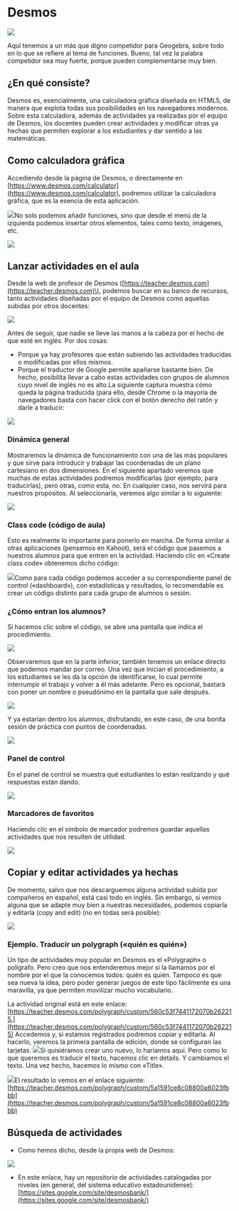 # Desmos

![](/otros-recursos/assets/logodesmos.png)

Aquí tenemos a un más que digno competidor para Geogebra, sobre todo en lo que se refiere al tema de funciones. Bueno, tal vez la palabra competidor sea muy fuerte, porque pueden complementarse muy bien.

## ¿En qué consiste?

Desmos es, esencialmente, una calculadora gráfica diseñada en HTML5, de manera que explota todas sus posibilidades en los navegadores modernos. Sobre esta calculadora, además de actividades ya realizadas por el equipo de Desmos, los docentes pueden crear actividades y modificar otras ya hechas que permiten explorar a los estudiantes y dar sentido a las matemáticas.

## Como calculadora gráfica

Accediendo desde la página de Desmos, o directamente en [https://www.desmos.com/calculator](https://www.desmos.com/calculator), podremos utilizar la calculadora gráfica, que es la esencia de esta aplicación.

![](/otros-recursos/assets/desmos15.png)No solo podemos añadir funciones, sino que desde el menú de la izquierda podemos insertar otros elementos, tales como texto, imágenes, etc.

![](/otros-recursos/assets/desmos16.png)

## Lanzar actividades en el aula

Desde la web de profesor de Desmos \([https://teacher.desmos.com](https://teacher.desmos.com)\), podemos buscar en su banco de recursos, tanto actividades diseñadas por el equipo de Desmos como aquellas subidas por otros docentes:

![](/otros-recursos/assets/searchdesmos.png)

Antes de seguir, que nadie se lleve las manos a la cabeza por el hecho de que esté en inglés. Por dos cosas:

* Porque ya hay profesores que están subiendo las actividades traducidas o modificadas por ellos mismos.
* Porque el traductor de Google permite apañarse bastante bien. De hecho, posibilita llevar a cabo estas actividades con grupos de alumnos cuyo nivel de inglés no es alto.La siguiente captura muestra cómo queda la página traducida \(para ello, desde Chrome o la mayoría de navegadores basta con hacer click con el botón derecho del ratón y darle a traducir:

![](/otros-recursos/desmos-a.png)

### Dinámica general

Mostraremos la dinámica de funcionamiento con una de las más populares y que sirve para introducir y trabajar las coordenadas de un plano cartesiano en dos dimensiones. En el siguiente apartado veremos que muchas de estas actividades podremos modificarlas \(por ejemplo, para traducirlas\), pero otras, como esta, no. En cualquier caso, nos servirá para nuestros propósitos. Al seleccionarla, veremos algo similar a lo siguiente:

![](/otros-recursos/assets/desmos04.png)

### Class code \(código de aula\)

Esto es realmente lo importante para ponerlo en marcha. De forma similar a otras aplicaciones \(pensemos en Kahoot\), será el código que pasemos a nuestros alumnos para que entren en la actividad. Haciendo clic en «Create class code» obtenemos dicho código:

![](/otros-recursos/assets/desmos10.png)Como para cada código podemos acceder a su correspondiente panel de control \(«dashboard»\), con estadísticas y resultados, lo recomendable es crear un código distinto para cada grupo de alumnos o sesión.

### ¿Cómo entran los alumnos?

Si hacemos clic sobre el código, se abre una pantalla que indica el procedimiento.

![](/otros-recursos/assets/desmos11.png)

Observaremos que en la parte inferior, también tenemos un enlace directo que podemos mandar por correo. Una vez que inician el procedimiento, a los estudiantes se les da la opción de identificarse, lo cual permite interrumpir el trabajo y volver a él más adelante. Pero es opcional, bastará con poner un nombre o pseudónimo en la pantalla que sale después.

![](/otros-recursos/assets/desmos12.png)

Y ya estarían dentro los alumnos, disfrutando, en este caso, de una bonita sesión de práctica con puntos de coordenadas.

![](/otros-recursos/assets/desmos13.png)

### Panel de control

En el panel de control se muestra qué estudiantes lo están realizando y qué respuestas están dando.

![](/otros-recursos/assets/desmos14.png)

### Marcadores de favoritos

Haciendo clic en el símbolo de marcador podremos guardar aquellas actividades que nos resulten de utilidad.

![](/otros-recursos/assets/desmos09.png)

## Copiar y editar actividades ya hechas

De momento, salvo que nos descarguemos alguna actividad subida por compañeros en español, está casi todo en inglés. Sin embargo, si vemos alguna que se adapte muy bien a nuestras necesidades, podemos copiarla y editarla \(copy and edit\) \(no en todas será posible\):

![](/otros-recursos/assets/desmos01.png)

### Ejemplo. Traducir un polygraph \(«quién es quién»\)

Un tipo de actividades muy popular en Desmos es el «Polygraph» o polígrafo. Pero creo que nos entenderemos mejor si la llamamos por el nombre por el que la conocemos todos: quién es quién. Tampoco es que sea nueva la idea, pero poder generar juegos de este tipo fácilmente es una maravilla, ya que permiten movilizar mucho vocabulario.

La actividad original está en este enlace: [https://teacher.desmos.com/polygraph/custom/560c53f7441172070b262215.](https://teacher.desmos.com/polygraph/custom/560c53f7441172070b262215) Accedemos y, si estamos registrados podremos copiar y editarla. Al hacerlo, veremos la primera pantalla de edición, donde se configuran las tarjetas. ![](/otros-recursos/assets/demos02.png)Si quisiéramos crear uno nuevo, lo haríamos aquí. Pero como lo que queremos es traducir el texto, hacemos clic en details. Y cambiamos el texto. Una vez hecho, hacemos lo mismo con «Title».

![](/otros-recursos/assets/desmos03.png)El resultado lo vemos en el enlace siguiente: [https://teacher.desmos.com/polygraph/custom/5a1591ce8c08800a6023fbbb](https://teacher.desmos.com/polygraph/custom/5a1591ce8c08800a6023fbbb)

## Búsqueda de actividades

* Como hemos dicho, desde la propia web de Desmos:

![](/otros-recursos/assets/searchdesmos.png)

* En este enlace, hay un repositorio de actividades catalogadas por niveles \(en general, del sistema educativo estadounidense\): [https://sites.google.com/site/desmosbank/](https://sites.google.com/site/desmosbank/)



